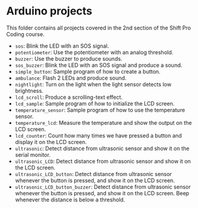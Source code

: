 # Arduino projects
This folder contains all projects covered in the 2nd section of the Shift Pro Coding course.

- `sos`: Blink the LED with an SOS signal.
- `potentiometer`: Use the potentiometer with an analog threshold.
- `buzzer`: Use the buzzer to produce sounds.
- `sos_buzzer`: Blink the LED with an SOS signal and produce a sound.
- `simple_button`: Sample program of how to create a button.
- `ambulance`: Flash 2 LEDs and produce sound.
- `nightlight`: Turn on the light when the light sensor detects low brightness.
- `lcd_scroll`: Produce a scrolling-text effect.
- `lcd_sample`: Sample program of how to initialize the LCD screen.
- `temperature_sensor`: Sample program of how to use the temperature sensor.
- `temperature_lcd`: Measure the temperature and show the output on the LCD screen.
- `lcd_counter`: Count how many times we have pressed a button and display it on the LCD screen.
- `ultrasonic`: Detect distance from ultrasonic sensor and show it on the serial monitor.
- `ultrasonic_LCD`: Detect distance from ultrasonic sensor and show it on the LCD screen.
- `ultrasonic_LCD_button`: Detect distance from ultrasonic sensor whenever the button is pressed, and show it on the LCD screen.
- `ultrasonic_LCD_button_buzzer`: Detect distance from ultrasonic sensor whenever the button is pressed, and show it on the LCD screen. Beep whenever the distance is below a threshold.
